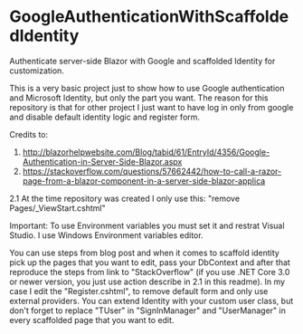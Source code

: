 # GoogleAuthenticationWithScaffoldedIdentity
Authenticate server-side Blazor with Google and scaffolded Identity for customization.

This is a very basic project just to show how to use Google authentication and Microsoft Identity, but only the part you want.
The reason for this repository is that for other project I just want to have log in only from google and disable default identity logic and register form.

Credits to:
1. http://blazorhelpwebsite.com/Blog/tabid/61/EntryId/4356/Google-Authentication-in-Server-Side-Blazor.aspx
2. https://stackoverflow.com/questions/57662442/how-to-call-a-razor-page-from-a-blazor-component-in-a-server-side-blazor-applica

2.1 At the time repository was created I only use this: "remove Pages/_ViewStart.cshtml"
  
Important:
To use Environment variables you must set it and restrat Visual Studio.
I use Windows Environment variables editor.

You can use steps from blog post and when it comes to scaffold identity pick up the pages that you want to edit,
pass your DbContext and after that reproduce the steps from link to "StackOverflow"
(if you use .NET Core 3.0 or newer version, you just use action describe in 2.1 in this readme). In my case I edit
the "Register.cshtml", to remove default form and only use external providers.
You can extend Identity with your custom user class, but don't forget to replace "TUser" in "SignInManager" and "UserManager"
in every scaffolded page that you want to edit.
